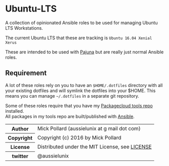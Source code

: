 # Ubuntu-LTS

A collection of opinionated Ansible roles to be used for managing Ubuntu LTS Workstations.

The current Ubuntu LTS that these are tracking is `Ubuntu 16.04 Xenial Xerus`

These are intended to be used with [Pajuna](https://github.com/pajuna/mystation) but are really just normal Ansible roles.

## Requirement

A lot of these roles rely on you to have an `$HOME/.dotfiles` directory with all your existing dotfiles and will symlink the dotfiles into your $HOME. This means you can manage `~/.dotfiles` in a separate git repository.

Some of these roles require that you have my [Packagecloud tools repo](https://packagecloud.io/aussielunix/tools) installed.  
All packages in my tools repo are built/published with [Ansible](https://github.com/aussielunix/packagecloud-recipes).


<table>
  <tr>
    <th>Author</th><td>Mick Pollard (aussielunix at g mail dot com)</td>
  </tr>
  <tr>
    <th>Copyright</th><td>Copyright (c) 2016 by Mick Pollard</td>
  </tr>
  <tr>
    <th>License</th><td>Distributed under the MIT License, see <a href="https://github.com/pajuna/Ubuntu-LTS/blob/master/LICENSE">LICENSE</a></td>
  </tr>
  <tr>
    <th>twitter </th><td>@aussielunix</td>
  </tr>
</table>
